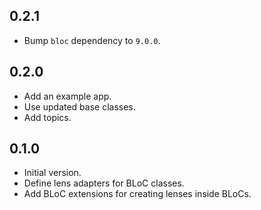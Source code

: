## 0.2.1

- Bump `bloc` dependency to `9.0.0`.

## 0.2.0

- Add an example app.
- Use updated base classes.
- Add topics.

## 0.1.0

- Initial version.
- Define lens adapters for BLoC classes.
- Add BLoC extensions for creating lenses inside BLoCs.
